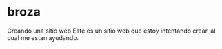 # broza
Creando una sitio web
Este es un sitio web que estoy intentando crear, al cual me estan ayudando.
